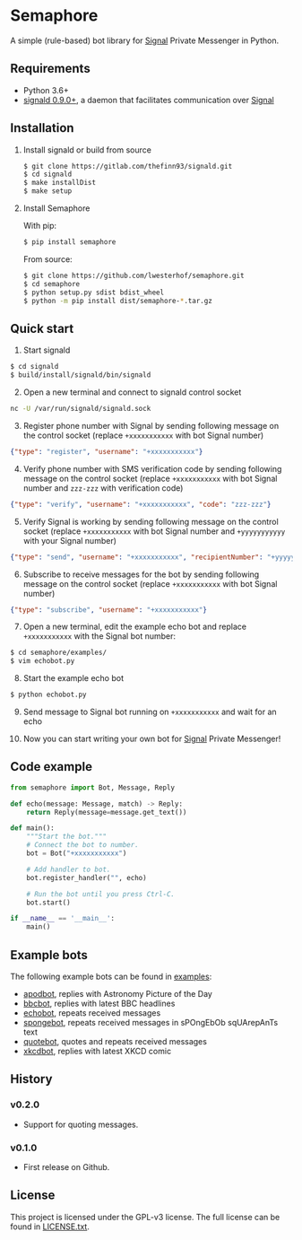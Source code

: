 # Semaphore
A simple (rule-based) bot library for [Signal](https://signal.org/) Private Messenger in Python.

## Requirements
- Python 3.6+
- [signald 0.9.0+](https://gitlab.com/thefinn93/signald), a daemon that facilitates communication over [Signal](https://signal.org/)

## Installation
1. Install signald or build from source
    ```bash
    $ git clone https://gitlab.com/thefinn93/signald.git
    $ cd signald
    $ make installDist
    $ make setup
    ```

2. Install Semaphore

    With pip:
    ```bash
    $ pip install semaphore
    ```

    From source:
    ```bash
    $ git clone https://github.com/lwesterhof/semaphore.git
    $ cd semaphore
    $ python setup.py sdist bdist_wheel
    $ python -m pip install dist/semaphore-*.tar.gz
    ```

## Quick start

1. Start signald
```bash
$ cd signald
$ build/install/signald/bin/signald
```

2. Open a new terminal and connect to signald control socket
```bash
nc -U /var/run/signald/signald.sock
```

3. Register phone number with Signal by sending following message on the control socket (replace `+xxxxxxxxxxx` with bot Signal number)
```json
{"type": "register", "username": "+xxxxxxxxxxx"}
```

4. Verify phone number with SMS verification code by sending following message on the control socket (replace `+xxxxxxxxxxx` with bot Signal number and `zzz-zzz` with verification code)
```json
{"type": "verify", "username": "+xxxxxxxxxxx", "code": "zzz-zzz"}
```

5. Verify Signal is working by sending following message on the control socket (replace `+xxxxxxxxxxx` with bot Signal number and `+yyyyyyyyyyy` with your Signal number)
```json
{"type": "send", "username": "+xxxxxxxxxxx", "recipientNumber": "+yyyyyyyyyyy", "messageBody": "Hello world"}
```

6. Subscribe to receive messages for the bot by sending following message on the control socket (replace `+xxxxxxxxxxx` with bot Signal number)
```json
{"type": "subscribe", "username": "+xxxxxxxxxxx"}
```

7. Open a new terminal, edit the example echo bot and replace `+xxxxxxxxxxx` with the Signal bot number:
```bash
$ cd semaphore/examples/
$ vim echobot.py
```

8. Start the example echo bot
```bash
$ python echobot.py
```

9. Send message to Signal bot running on `+xxxxxxxxxxx` and wait for an echo

10. Now you can start writing your own bot for [Signal](https://signal.org/) Private Messenger!

## Code example
```python
from semaphore import Bot, Message, Reply

def echo(message: Message, match) -> Reply:
    return Reply(message=message.get_text())

def main():
    """Start the bot."""
    # Connect the bot to number.
    bot = Bot("+xxxxxxxxxxx")

    # Add handler to bot.
    bot.register_handler("", echo)

    # Run the bot until you press Ctrl-C.
    bot.start()

if __name__ == '__main__':
    main()
```

## Example bots
The following example bots can be found in [examples](examples):
- [apodbot](examples/apodbot.py), replies with Astronomy Picture of the Day
- [bbcbot](examples/bbcbot.py), replies with latest BBC headlines
- [echobot](examples/echobot.py), repeats received messages
- [spongebot](examples/spongebot.py), repeats received messages in sPOngEbOb sqUArepAnTs text
- [quotebot](examples/quotebot.py), quotes and repeats received messages
- [xkcdbot](examples/xkcdbot.py), replies with latest XKCD comic

## History
### v0.2.0
* Support for quoting messages.

### v0.1.0
* First release on Github.

## License
This project is licensed under the GPL-v3 license.
The full license can be found in [LICENSE.txt](LICENSE.txt).
